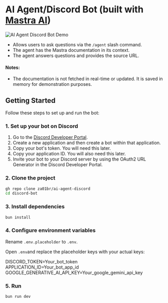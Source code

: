 # AI Agent/Discord Bot (built with [Mastra AI](https://mastra.ai/))
![AI Agent Discord Bot Demo](https://github.com/za01br/ai-agent-discord/blob/main/demo_discord_agent-ezgif.com-video-to-gif-converter.gif)
- Allows users to ask questions via the `/agent` slash command.
- The agent has the Mastra documentation in its context.
- The agent answers questions and provides the source URL.

#### Notes:

- The documentation is not fetched in real-time or updated. It is saved in memory for demonstration purposes.

## Getting Started

Follow these steps to set up and run the bot:

### 1. Set up your bot on Discord

1.  Go to the [Discord Developer Portal](https://discord.com/developers/applications).
2.  Create a new application and then create a bot within that application.
3.  Copy your bot's token. You will need this later.
4.  Copy your application ID. You will also need this later.
5.  Invite your bot to your Discord server by using the OAuth2 URL Generator in the Discord Developer Portal.

### 2. Clone the project

```bash
gh repo clone za01br/ai-agent-discord
cd discord-bot
```

### 3. Install dependencies

```bash
bun install
```

### 4. Configure environment variables

Rename `.env.placeholder` to `.env`.

Open `.env`and replace the placeholder keys with your actual keys:

DISCORD_TOKEN=Your_bot_token   
APPLICATION_ID=Your_bot_app_id   
GOOGLE_GENERATIVE_AI_API_KEY=Your_google_gemini_api_key

### 5. Run

```bash
bun run dev
```
